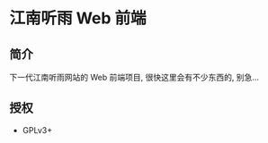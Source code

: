 # 江南听雨 Web 前端

## 简介

下一代江南听雨网站的 Web 前端项目, 很快这里会有不少东西的, 别急...


## 授权

* GPLv3+


<!-- vim:set ai et ts=4 sw=4 sts=4 fenc=utf-8: -->
